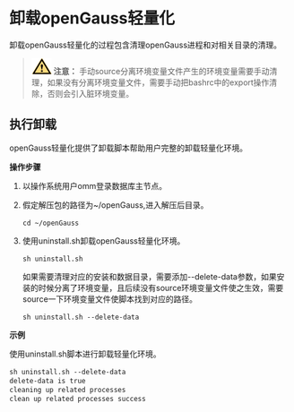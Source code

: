 # 卸载openGauss轻量化<a name="ZH-CN_TOPIC_0000001242053135"></a>

卸载openGauss轻量化的过程包含清理openGauss进程和对相关目录的清理。

>![](public_sys-resources/icon-caution.gif) **注意：** 
>手动source分离环境变量文件产生的环境变量需要手动清理，如果没有分离环境变量文件，需要手动把bashrc中的export操作清除，否则会引入脏环境变量。

## 执行卸载<a name="zh-cn_topic_0283136478_section1229131371816"></a>

openGauss轻量化提供了卸载脚本帮助用户完整的卸载轻量化环境。

**操作步骤**

1.  以操作系统用户omm登录数据库主节点。
2.  假定解压包的路径为\~/openGauss,进入解压后目录。

    ```
    cd ~/openGauss
    ```

3.  使用uninstall.sh卸载openGauss轻量化环境。

    ```
    sh uninstall.sh
    ```

    如果需要清理对应的安装和数据目录，需要添加--delete-data参数，如果安装的时候分离了环境变量，且后续没有source环境变量文件使之生效，需要source一下环境变量文件使脚本找到对应的路径。

    ```
    sh uninstall.sh --delete-data 
    ```


**示例**

使用uninstall.sh脚本进行卸载轻量化环境。

```
sh uninstall.sh --delete-data
delete-data is true
cleaning up related processes
clean up related processes success
```

